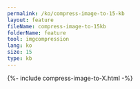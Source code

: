 ```yaml
---
permalink: /ko/compress-image-to-15-kb
layout: feature
fileName: compress-image-to-15kb
folderName: feature
tool: imgcompression
lang: ko
size: 15
type: kb
---
```


{%- include compress-image-to-X.html -%}
